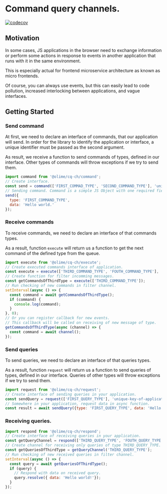 # Command query channels.
[![codecov](https://codecov.io/gh/OliMe/cq-ch/branch/master/graph/badge.svg?token=EAESO7AKNO)](https://codecov.io/gh/OliMe/cq-ch)

## Motivation

In some cases, JS applications in the browser need to exchange information or perform some actions in response to events in another application that runs with it in the same environment.

This is especially actual for frontend microservice architecture as known as micro frontends.

Of course, you can always use events, but this can easily lead to code pollution, increased interlocking between applications, and vague interfaces.

## Getting Started

### Send command

At first, we need to declare an interface of commands, that our application will send. In order for the library to identify the application or interface, a unique identifier must be passed as the second argument.

As result, we receive a function to send commands of types, defined in our interface. Other types of commands will throw exceptions if we try to send them.

```javascript
import command from '@olime/cq-ch/command';
// Create interface.
const send = command(['FIRST_COMMAD_TYPE', 'SECOND_COMMAND_TYPE'], 'unique-key-of-application');
// Sending command. Command is a simple JS Object with one required field - type.
send({
  type: 'FIRST_COMMAND_TYPE',
  data: 'Hello world.'
});
```

### Receive commands

To receive commands, we need to declare an interface of that commands types.

As a result, function `execute` will return us a function to get the next command of the defined type from the queue.

```javascript
import execute from '@olime/cq-ch/execute';
// Create executed commands interface of application.
const execute = execute(['THIRD_COMMAND_TYPE', 'FOUTH_COMMAND_TYPE'], 'unique-key-of-application');
// Create function for filter incomming messages.
const getCommandsOfThirdType = execute(['THIRD_COMMAND_TYPE']);
// Run checking of new commands in filter channel.
setInterval(async () => {
  const command = await getCommandsOfThirdType();
  if (command) {
    console.log(command);
  }
}, 0);
// Or you can register callback for new events.
// This callback will be called on receiving of new message of type.
getCommandsOfThirdType(async (channel) => {
  const command = await channel();
});
```

### Send queries

To send queries, we need to declare an interface of that queries types.

As a result, function `request` will return us a function to send queries of types, defined in our interface. Queries of other types will throw exceptions if we try to send them.

```javascript
import request from '@olime/cq-ch/request';
// Create interface of sending queries in your application.
const sendQuery = request(['FIRST_QUERY_TYPE'], 'unique-key-of-application');
// Somewhere in your application, request data in async function.
const result = await sendQuery({type: 'FIRST_QUERY_TYPE', data: 'Hello world'});
```

### Receiving queries.

```javascript
import respond from '@olime/cq-ch/respond';
// Create interface of receiving queries in your application.
const getQueryChannel = respond(['THIRD_QUERY_TYPE', 'FOUTH_QUERY_TYPE'], 'unique-key-of-application');
// Create channel for receiving only queries of type THIRD_QUERY_TYPE.
const getQueriesOfThirdType = getQueryChannel('THIRD_QUERY_TYPE');
// Run checking of new received queries in filter channel.
setInterval(async () => {
  const query = await getQueriesOfThirdType();
  if (query) {
    // Respond with data on received query.
    query.resolve({ data: 'Hello world!'});
  }
});
```
